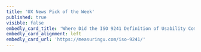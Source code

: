 ```yaml
---
title: 'UX News Pick of the Week'
published: true
visible: false
embedly_card_title: 'Where Did the ISO 9241 Definition of Usability Come From, and Where Is It Going?'
embedly_card_alignment: left
embedly_card_url: 'https://measuringu.com/iso-9241/'
---
```

